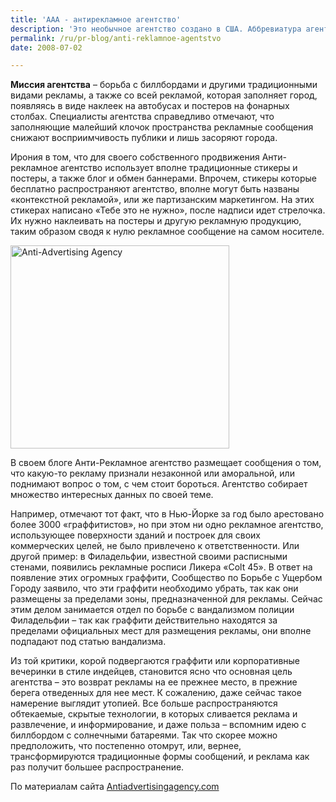 ```yaml
---
title: 'ААА - антирекламное агентство'
description: 'Это необычное агентство создано в США. Аббревиатура агентства совпадает с аббревиатурой Американского Рекламного Агентства – AAA. На логотипе Анти-рекламщиков три буквы А, построенные в пирамидку, и соединенные стрелкой указывающей вниз.'
permalink: /ru/pr-blog/anti-reklamnoe-agentstvo
date: 2008-07-02

---
```


<strong>Миссия агентства</strong> – борьба с биллбордами и другими традиционными видами рекламы, а также со всей рекламой, которая заполняет город, появляясь в виде наклеек на автобусах и постеров на фонарных столбах.  Специалисты агентства справедливо отмечают, что заполняющие малейший клочок пространства рекламные сообщения снижают восприимчивость публики и лишь засоряют города.

Ирония в том, что для своего собственного продвижения Анти-рекламное агентство использует вполне традиционные стикеры и постеры, а также блог и обмен баннерами. Впрочем, стикеры которые бесплатно распространяют агентство, вполне могут быть названы «контекстной рекламой», или же партизанским маркетингом. На этих стикерах написано «Тебе это не нужно», после надписи идет стрелочка. Их нужно наклеивать на постеры и другую рекламную продукцию, таким образом сводя к нулю рекламное сообщение на самом носителе.

<img src="{{ site.assets }}/upload/AAA-thumb.jpeg" alt="Anti-Advertising Agency" title="Анти-рекламное агентство"  class="post__img" width="350" height="325">

В своем блоге Анти-Рекламное агентство размещает сообщения о том, что какую-то рекламу признали незаконной или аморальной, или поднимают вопрос о том, с чем стоит бороться. Агентство собирает множество интересных данных по своей теме.

Например, отмечают тот факт, что в Нью-Йорке за год было арестовано более 3000 «граффитистов», но при этом ни одно рекламное агентство, использующее поверхности зданий и построек для своих коммерческих целей, не было привлечено к ответственности. Или другой пример: в Филадельфии, известной своими расписными стенами, появились рекламные росписи Ликера «Colt 45». В ответ на появление этих огромных граффити, Сообщество по Борьбе с Ущербом Городу заявило, что эти граффити необходимо убрать, так как они размещены за пределами зоны, предназначенной для рекламы. Сейчас этим делом занимается отдел по борьбе с вандализмом полиции Филадельфии – так как граффити действительно находятся за пределами официальных мест для размещения рекламы, они вполне подпадают под статью вандализма.

Из той критики, корой подвергаются граффити или корпоративные вечеринки в стиле индейцев, становится ясно что основная цель агентства – это возврат рекламы на ее прежнее место, в прежние берега отведенных для нее мест. К сожалению, даже сейчас такое намерение выглядит утопией. Все больше распространяются обтекаемые, скрытые технологии, в которых сливается реклама и развлечение, и информирование, и даже польза – вспомним идею с биллбордом с солнечными батареями. Так что скорее можно предположить, что постепенно отомрут, или, вернее, трансформируются традиционные формы сообщений, и реклама как раз получит большее распространение.

По материалам сайта <a href="https://antiadvertisingagency.com">Antiadvertisingagency.com </a>

